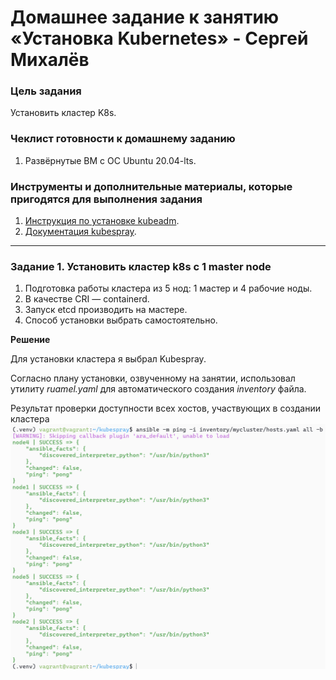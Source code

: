# Домашнее задание к занятию «Установка Kubernetes» - Сергей Михалёв

### Цель задания

Установить кластер K8s.

### Чеклист готовности к домашнему заданию

1. Развёрнутые ВМ с ОС Ubuntu 20.04-lts.


### Инструменты и дополнительные материалы, которые пригодятся для выполнения задания

1. [Инструкция по установке kubeadm](https://kubernetes.io/docs/setup/production-environment/tools/kubeadm/create-cluster-kubeadm/).
2. [Документация kubespray](https://kubespray.io/).

-----

### Задание 1. Установить кластер k8s с 1 master node

1. Подготовка работы кластера из 5 нод: 1 мастер и 4 рабочие ноды.
2. В качестве CRI — containerd.
3. Запуск etcd производить на мастере.
4. Способ установки выбрать самостоятельно.

**Решение**

Для установки кластера я выбрал Kubespray.

Согласно плану установки, озвученному на занятии, использовал утилиту *ruamel.yaml* для автоматического создания *inventory* файла.

Результат проверки доступности всех хостов, участвующих в создании кластера</br>
![](images/Task_1.png)

